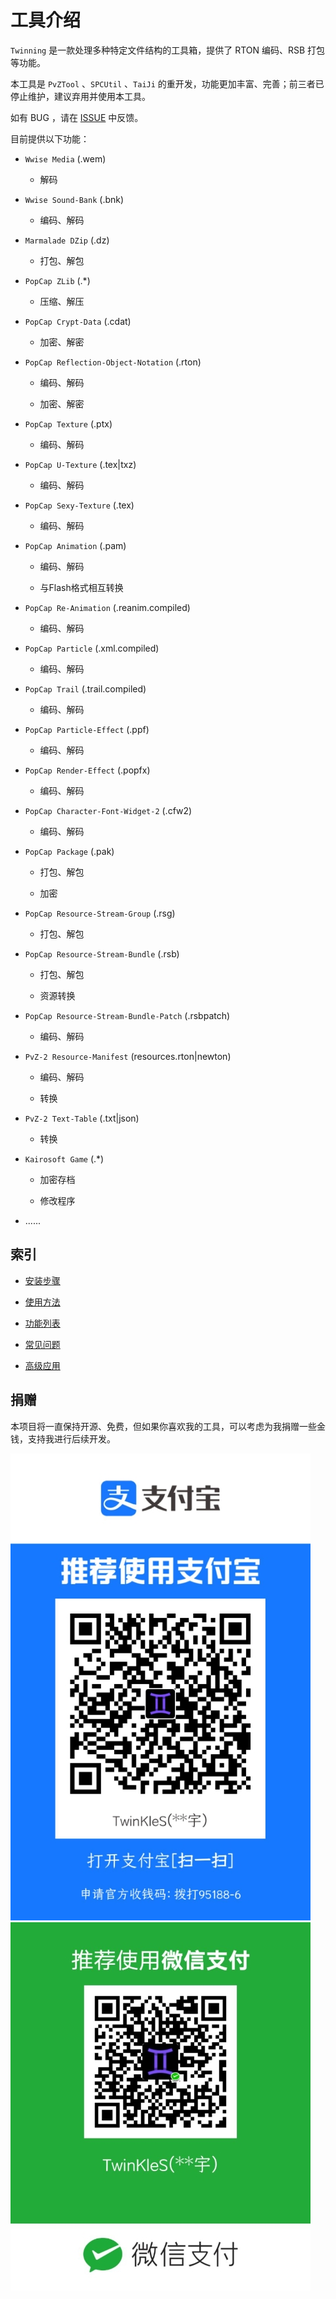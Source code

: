 # 工具介绍

`Twinning` 是一款处理多种特定文件结构的工具箱，提供了 RTON 编码、RSB 打包等功能。

本工具是 `PvZTool` 、`SPCUtil` 、`TaiJi` 的重开发，功能更加丰富、完善；前三者已停止维护，建议弃用并使用本工具。

如有 BUG ，请在 [ISSUE](https://github.com/twinstar6980/Twinning/issues) 中反馈。

目前提供以下功能：

* `Wwise Media` (.wem)
	
	* 解码

* `Wwise Sound-Bank` (.bnk)
	
	* 编码、解码

* `Marmalade DZip` (.dz)
	
	* 打包、解包

* `PopCap ZLib` (.*)
	
	* 压缩、解压

* `PopCap Crypt-Data` (.cdat)
	
	* 加密、解密

* `PopCap Reflection-Object-Notation` (.rton)
	
	* 编码、解码
	
	* 加密、解密

* `PopCap Texture` (.ptx)
	
	* 编码、解码

* `PopCap U-Texture` (.tex|txz)
	
	* 编码、解码

* `PopCap Sexy-Texture` (.tex)
	
	* 编码、解码

* `PopCap Animation` (.pam)
	
	* 编码、解码
	
	* 与Flash格式相互转换

* `PopCap Re-Animation` (.reanim.compiled)
	
	* 编码、解码

* `PopCap Particle` (.xml.compiled)
	
	* 编码、解码

* `PopCap Trail` (.trail.compiled)
	
	* 编码、解码

* `PopCap Particle-Effect` (.ppf)
	
	* 编码、解码

* `PopCap Render-Effect` (.popfx)
	
	* 编码、解码

* `PopCap Character-Font-Widget-2` (.cfw2) 
	
	* 编码、解码

* `PopCap Package` (.pak)
	
	* 打包、解包
	
	* 加密

* `PopCap Resource-Stream-Group` (.rsg)
	
	* 打包、解包

* `PopCap Resource-Stream-Bundle` (.rsb)
	
	* 打包、解包
	
	* 资源转换

* `PopCap Resource-Stream-Bundle-Patch` (.rsbpatch)
	
	* 编码、解码

* `PvZ-2 Resource-Manifest` (resources.rton|newton)
	
	* 编码、解码
	
	* 转换

* `PvZ-2 Text-Table` (.txt|json)
	
	* 转换

* `Kairosoft Game` (.*)
	
	* 加密存档
	
	* 修改程序

* ......

## 索引

- [安装步骤](./installation.md)

- [使用方法](./usage.md)

- [功能列表](./method.md)

- [常见问题](./question.md)

- [高级应用](./advanced.md)

## 捐赠

本项目将一直保持开源、免费，但如果你喜欢我的工具，可以考虑为我捐赠一些金钱，支持我进行后续开发。

![支付宝](../media/donate/alipay.jpg "支付宝")
![微信](../media/donate/wechat.jpg "微信")
